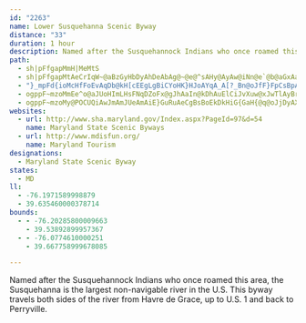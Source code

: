 ```yaml
---
id: "2263"
name: Lower Susquehanna Scenic Byway
distance: "33"
duration: 1 hour
description: Named after the Susquehannock Indians who once roamed this area, the Susquehanna is the largest non-navigable river in the U.S.  This byway travels both sides of the river from Havre de Grace, up to U.S. 1 and back to Perryville.
path:
  - sh|pFfgapMmH|MeMtS
  - sh|pFfgapMtAeCrIqW~@aBzGyHbDyAhDeAbAg@~@e@^sAHy@AyAw@iNn@e`@b@aGxAaLHmAu@eGMY}AmA_@s@}@uLFkAJq@Tg@|BaBvB_CrBy@~@QbIoClA}@r@y@dAsFPuEJ_@t@kAbEyCd@m@L_@X{Ey@aDOqD?kCd@eIh@iCx@gBlCeDrFcFtH_EjNuJzOiOx@cAjHqNjKoPtFaHvB_C|@dBVt@FdAOfBJ^bC~Fn@Sl@EnAR^\n@lBr@tDRr@Xj@zA~A\F~Fy@\?j@P`EfFx@zAx@pCxDzE\|@lEvNdAlGLdEF`AL^rFzIpEfGbDfFlN`UdEnHr@vA|EnMxCvGvBvC`BzAvFvCn@`@h@j@|Pb[lEzI^lAhCtK~BxFnA`HfYtGlD~AbBmGvAmEdKeWp@}BtAoFv@{D~@sGb@yE^iHHaHCyDYqHk@uGaGme@
  - "}_mpFd{ioMcHfFoEvAqDb@kH[cEEgLgBiCYoHK}HJoAYqA_A[?_Bn@oJfF}FpCsBpAsCtBsE`EmG~Ec@AaHsBiDk@yBw@oH}FoF_BgDLgGWmIEwEtAcBx@{P`H}@xAgMdW}CnEyA|Ao@`AaErGmD`HqNgE_@lBy@fCi@hAgFhIaCrFeBnGgD~OiApDeBvEUxAGlCF`AXvAj@zAhApAlDhCpB|BdFhIhJnK`@|@?dAMXsMzO_MbM}ArAoAzAiD~EyBdCuH`IuFfFw@x@cWj_@sAdAyAzAo@vAInBOp@mG`Jy@pBuA`F{A`D}FtJoBpCsBrA}Al@e@d@yArB}CtD}ErGgHlGmCtBuMxLea@xZaMlGiEdA{f@tJcC^su@bPqb@pI{DnAoEdCqCvBoEvEyApBaHbLiA~B}EfOiBzE_MbXiC`HhBAxAZzL~Fvt@d\\fB~Al@lA^`BHrBrAJrDe@rCs@bE_BxBNv@\\bJ|Jx@l@xAt@vGhBpC`AlFtFl@x@ZdBDxDJxAb@jBXh@z@rAvBdClYv[f@p@hDfJdBbCdGfFlAxBzBxFNzASvA"
  - ogppF~mzoMmEe^o@aJUoHImLHsFNqDZoFx@gJhAaIn@kDhAuElCiJvXuw@xJwTlAyBrPw]hAmDnAaGj@oGFcF?uBOgDHyBRyA~BuIh@sDHsIC{KRuDZ}Br@oCz@}BbIwP`EmHr@_AfAaAnAsAr@kAt@{BTwARkDI_QzHK?{DOgM~AaBfDqBxCkA^Af@R`@KlB?`AeA`EmCpEoDxDFhSYfh@S
  - ogppF~mzoMy@POCUQiAwJmAmJUeAmAiE}GuRuAeCgBsBoEkDkHiG{GaH{@q@oJjDyAX{@DqBQiA_@gHgDu@SsC]uI_@uCo@mCwAcCiByQmLsBsBgF_HcEoE
websites:
  - url: http://www.sha.maryland.gov/Index.aspx?PageId=97&d=54
    name: Maryland State Scenic Byways
  - url: http://www.mdisfun.org/
    name: Maryland Tourism
designations:
  - Maryland State Scenic Byway
states:
  - MD
ll:
  - -76.1971589998879
  - 39.635460000378714
bounds:
  - - -76.20285800009663
    - 39.53892899957367
  - - -76.0774610000251
    - 39.667758999678085

---
```


Named after the Susquehannock Indians who once roamed this area, the Susquehanna is the largest non-navigable river in the U.S.  This byway travels both sides of the river from Havre de Grace, up to U.S. 1 and back to Perryville.
